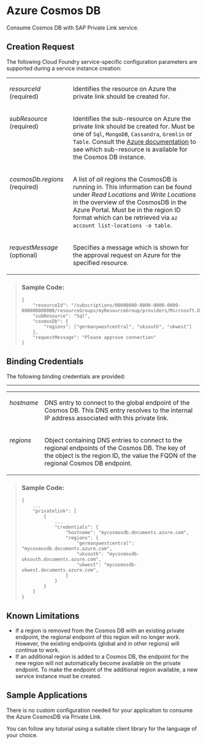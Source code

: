 <!-- loio663ed5631cfd4ef0a4bd89ca00266943 -->

# Azure Cosmos DB

Consume Cosmos DB with SAP Private Link service.



<a name="loio663ed5631cfd4ef0a4bd89ca00266943__section_lcx_nhp_p5b"/>

## Creation Request

The following Cloud Foundry service-specific configuration parameters are supported during a service instance creation:


<table>
<tr>
<td valign="top">

*resourceId* \(required\)



</td>
<td valign="top">

Identifies the resource on Azure the private link should be created for.



</td>
</tr>
<tr>
<td valign="top">

*subResource* \(required\)



</td>
<td valign="top">

Identifies the sub-resource on Azure the private link should be created for. Must be one of `Sql`, `MongoDB`, `Cassandra`, `Gremlin` or `Table`. Consult the [Azure documentation](https://docs.microsoft.com/en-us/azure/cosmos-db/how-to-configure-private-endpoints#private-zone-name-mapping) to see which sub-resource is available for the Cosmos DB instance.



</td>
</tr>
<tr>
<td valign="top">

*cosmosDb.regions* \(required\)



</td>
<td valign="top">

A list of *all* regions the CosmosDB is running in. This information can be found under *Read Locations* and *Write Locations* in the overview of the CosmosDB in the Azure Portal. Must be in the region ID format which can be retrieved via `az account list-locations -o table`.



</td>
</tr>
<tr>
<td valign="top">

*requestMessage* \(optional\)



</td>
<td valign="top">

Specifies a message which is shown for the approval request on Azure for the specified resource.



</td>
</tr>
</table>

> ### Sample Code:  
> ```
> {
>     "resourceId": "/subscriptions/00000000-0000-0000-0000-000000000000/resourceGroups/myResourceGroup/providers/Microsoft.DocumentDB/databaseAccounts/myCosmosDB",
>     "subResource": "Sql",
>     "cosmosDb": {
>         "regions": ["germanywestcentral", "uksouth", "ukwest"]
>     },
>     "requestMessage": "Please approve connection"
> }
> ```



<a name="loio663ed5631cfd4ef0a4bd89ca00266943__section_z1c_c3p_p5b"/>

## Binding Credentials

The following binding credentials are provided:

****


<table>
<tr>
<td valign="top">

*hostname*



</td>
<td valign="top">

DNS entry to connect to the global endpoint of the Cosmos DB. This DNS entry resolves to the internal IP address associated with this private link.



</td>
</tr>
<tr>
<td valign="top">

*regions*



</td>
<td valign="top">

Object containing DNS entries to connect to the regional endpoints of the Cosmos DB. The key of the object is the region ID, the value the FQDN of the regional Cosmos DB endpoint.



</td>
</tr>
</table>

> ### Sample Code:  
> ```
> {
>     ...
>     "privatelink": [
>         {
>             ...
>             "credentials": {
>                 "hostname": "mycosmosdb.documents.azure.com",
>                 "regions": {
>                     "germanywestcentral": "mycosmosdb.documents.azure.com",
>                     "uksouth": "mycosmosdb-uksouth.documents.azure.com",
>                     "ukwest": "mycosmosdb-ukwest.documents.azure.com",
>                 }
>             }
>         }
>     ]
> }
> ```



<a name="loio663ed5631cfd4ef0a4bd89ca00266943__section_uxv_33p_p5b"/>

## Known Limitations

-   If a region is removed from the Cosmos DB with an existing private endpoint, the regional endpoint of this region will no longer work. However, the existing endpoints \(global and in other regions\) will continue to work.
-   If an additional region is added to a Cosmos DB, the endpoint for the new region will not automatically become available on the private endpoint. To make the endpoint of the additional region available, a new service instance must be created.



<a name="loio663ed5631cfd4ef0a4bd89ca00266943__section_n4f_bmx_svb"/>

## Sample Applications

There is no custom configuration needed for your application to consume the Azure CosmosDB via Private Link.

You can follow any tutorial using a suitable client library for the language of your choice.

